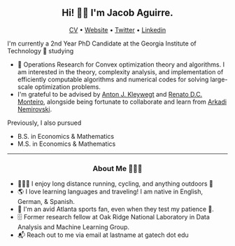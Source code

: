 <h2 align="center">Hi! 👋🏼 I'm Jacob Aguirre.</h2>
<p align="center">
<a href="https://www.jacobaguirre.com/Jacob_Aguirre_CV.pdf">CV</a> •
<a href="https://www.jacobaguirre.com/">Website</a> •
<a href="https://twitter.com/JacobMAguirre">Twitter</a> •
<a href="https://www.linkedin.com/in/jacob-aguirre9/">Linkedin</a>
</p>


I'm currently a 2nd Year PhD Candidate at the Georgia Institute of Technology 🐝 studying
- 🧮 Operations Research for Convex optimization theory and algorithms. I am interested in the theory, complexity analysis, and implementation of efficiently computable algorithms and numerical codes for solving large-scale optimization problems.
- I'm grateful to be advised by [Anton J. Kleywegt](https://www.isye.gatech.edu/users/anton-kleywegt/) and [Renato D.C. Monteiro](https://www.isye.gatech.edu/users/renato-monteiro/), alongside being fortunate to collaborate and learn from [Arkadi Nemirovski](https://www2.isye.gatech.edu/~nemirovs/CVBrief.htm).

Previously, I also pursued
- B.S. in Economics & Mathematics
- M.S. in Economics & Mathematics

-------
<h3 align="center">About Me 👨🏻‍💻</h3>

- 🚴🏼‍♂️ I enjoy long distance running, cycling, and anything outdoors 🌳
- 🌎 I love learning languages and traveling! I am native in English, German, & Spanish.
- 🏈 I'm an avid Atlanta sports fan, even when they test my patience 🦅.
- 🗄️ Former research fellow at Oak Ridge National Laboratory in Data Analysis and Machine Learning Group.
- 📬 Reach out to me via email at lastname at gatech dot edu
